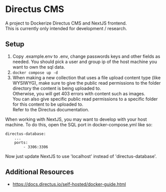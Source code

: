 # Directus CMS
A project to Dockerize Directus CMS and NextJS frontend.  
This is currently only intended for development / research.

## Setup
1. Copy .example.env to .env, change passwords keys and other fields as needed. You should pick a user and group ip of the host machine you want to own the sql data.
2. `docker compose up -d`
3. When making a new collection that uses a file upload content type (like WYSIWYG), make sure to give the public read permissions to the folder directory the content is being uploaded to.  
Otherwise, you will get 403 errors with content such as images.  
You can also give specific public read permissions to a specific folder for this content to be uploaded to.  
Refer to the Directus documentation.  

When working with NextJS, you may want to develop with your host machine. To do this, open the SQL port in docker-compose.yml like so:
```
directus-database:
    ...
    ports:
        - 3306:3306
```
Now just update NextJS to use 'localhost' instead of 'directus-database'.

## Additional Resources
- https://docs.directus.io/self-hosted/docker-guide.html